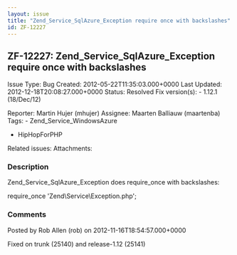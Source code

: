 ```yaml
---
layout: issue
title: "Zend_Service_SqlAzure_Exception require once with backslashes"
id: ZF-12227
---
```


ZF-12227: Zend\_Service\_SqlAzure\_Exception require once with backslashes
--------------------------------------------------------------------------

 Issue Type: Bug Created: 2012-05-22T11:35:03.000+0000 Last Updated: 2012-12-18T20:08:27.000+0000 Status: Resolved Fix version(s): - 1.12.1 (18/Dec/12)
 
 Reporter:  Martin Hujer (mhujer)  Assignee:  Maarten Balliauw (maartenba)  Tags: - Zend\_Service\_WindowsAzure
- HipHopForPHP
 
 Related issues: 
 Attachments: 
### Description

Zend\_Service\_SqlAzure\_Exception does require\_once with backslashes:

require\_once 'Zend\\Service\\Exception.php';

 

 

### Comments

Posted by Rob Allen (rob) on 2012-11-16T18:54:57.000+0000

Fixed on trunk (25140) and release-1.12 (25141)

 

 